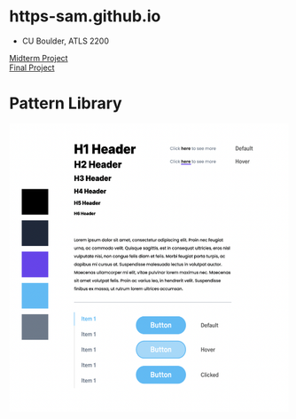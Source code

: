 # https-sam.github.io

- CU Boulder, ATLS 2200

[Midterm Project](https://www.samgoto.com) <br/>
[Final Project](http://samssudokusolver.netlify.app) <br/>

# Pattern Library

<img src="./img/pattern-library.png" width="520px" height="520px">
